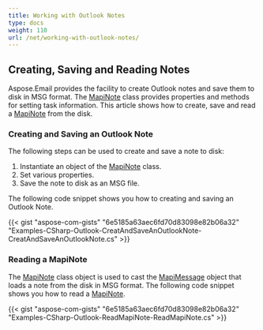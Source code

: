 ```yaml
---
title: Working with Outlook Notes
type: docs
weight: 110
url: /net/working-with-outlook-notes/
---
```



## **Creating, Saving and Reading Notes**
Aspose.Email provides the facility to create Outlook notes and save them to disk in MSG format. The [MapiNote](https://apireference.aspose.com/net/email/aspose.email.mapi/mapinote) class provides properties and methods for setting task information. This article shows how to create, save and read a [MapiNote](https://apireference.aspose.com/net/email/aspose.email.mapi/mapinote) from the disk.
### **Creating and Saving an Outlook Note**
The following steps can be used to create and save a note to disk:

1. Instantiate an object of the [MapiNote](https://apireference.aspose.com/net/email/aspose.email.mapi/mapinote) class.
1. Set various properties.
1. Save the note to disk as an MSG file.

The following code snippet shows you how to creating and saving an Outlook Note.



{{< gist "aspose-com-gists" "6e5185a63aec6fd70d83098e82b06a32" "Examples-CSharp-Outlook-CreatAndSaveAnOutlookNote-CreatAndSaveAnOutlookNote.cs" >}}
### **Reading a MapiNote**
The [MapiNote](https://apireference.aspose.com/net/email/aspose.email.mapi/mapinote) class object is used to cast the [MapiMessage](https://apireference.aspose.com/net/email/aspose.email.mapi/mapimessage) object that loads a note from the disk in MSG format. The following code snippet shows you how to read a [MapiNote](https://apireference.aspose.com/net/email/aspose.email.mapi/mapinote).



{{< gist "aspose-com-gists" "6e5185a63aec6fd70d83098e82b06a32" "Examples-CSharp-Outlook-ReadMapiNote-ReadMapiNote.cs" >}}
